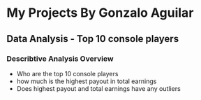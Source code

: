 # My Projects By Gonzalo Aguilar




## Data Analysis - Top 10 console players


### Describtive Analysis Overview

- Who are the top 10 console players
- how much is the highest payout in total earnings
- Does highest payout and total earnings have any outliers
